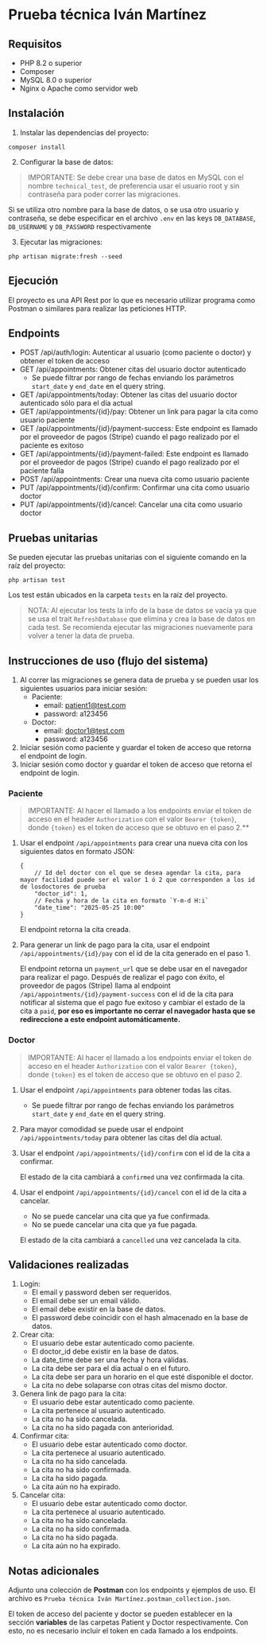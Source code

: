 # Prueba técnica Iván Martínez

## Requisitos

- PHP 8.2 o superior
- Composer
- MySQL 8.0 o superior
- Nginx o Apache como servidor web

## Instalación

1. Instalar las dependencias del proyecto:
```
composer install
```

2. Configurar la base de datos:

> IMPORTANTE: Se debe crear una base de datos en MySQL con el nombre `technical_test`, de preferencia usar el usuario root y sin contraseña para poder correr las migraciones.

Si se utiliza otro nombre para la base de datos, o se usa otro usuario y contraseña, se debe especificar en el archivo `.env` en las keys `DB_DATABASE`, `DB_USERNAME` y `DB_PASSWORD` respectivamente

3. Ejecutar las migraciones:
```
php artisan migrate:fresh --seed
```

## Ejecución

El proyecto es una API Rest por lo que es necesario utilizar programa como Postman o similares para realizar las peticiones HTTP.

## Endpoints

- POST /api/auth/login: Autenticar al usuario (como paciente o doctor) y obtener el token de acceso
- GET /api/appointments: Obtener citas del usuario doctor autenticado
    - Se puede filtrar por rango de fechas enviando los parámetros `start_date` y `end_date` en el query string.
- GET /api/appointments/today: Obtener las citas del usuario doctor autenticado sólo para el día actual
- GET /api/appointments/{id}/pay: Obtener un link para pagar la cita como usuario paciente
- GET /api/appointments/{id}/payment-success: Este endpoint es llamado por el proveedor de pagos (Stripe) cuando el pago realizado por el paciente es exitoso
- GET /api/appointments/{id}/payment-failed: Este endpoint es llamado por el proveedor de pagos (Stripe) cuando el pago realizado por el paciente falla
- POST /api/appointments: Crear una nueva cita como usuario paciente
- PUT /api/appointments/{id}/confirm: Confirmar una cita como usuario doctor
- PUT /api/appointments/{id}/cancel: Cancelar una cita como usuario doctor

## Pruebas unitarias

Se pueden ejecutar las pruebas unitarias con el siguiente comando en la raíz del proyecto:

```
php artisan test
```

Los test están ubicados en la carpeta `tests` en la raíz del proyecto.

> NOTA: Al ejecutar los tests la info de la base de datos se vacía ya que se usa el trait `RefreshDatabase` que elimina y crea la base de datos en cada test. Se recomienda ejecutar las migraciones nuevamente para volver a tener la data de prueba.


## Instrucciones de uso (flujo del sistema)

1. Al correr las migraciones se genera data de prueba y se pueden usar los siguientes usuarios para iniciar sesión:
    - Paciente:
        - email: patient1@test.com
        - password: a123456
    - Doctor:
        - email: doctor1@test.com
        - password: a123456
2. Iniciar sesión como paciente y guardar el token de acceso que retorna el endpoint de login.
3. Iniciar sesión como doctor y guardar el token de acceso que retorna el endpoint de login.

### Paciente

> IMPORTANTE: Al hacer el llamado a los endpoints enviar el token de acceso en el header `Authorization` con el valor `Bearer {token}`, donde `{token}` es el token de acceso que se obtuvo en el paso 2.**

1. Usar el endpoint `/api/appointments` para crear una nueva cita con los siguientes datos en formato JSON:
    ```jsonc
    {
        // Id del doctor con el que se desea agendar la cita, para mayor facilidad puede ser el valor 1 ó 2 que corresponden a los id de losdoctores de prueba
        "doctor_id": 1,
        // Fecha y hora de la cita en formato `Y-m-d H:i`
        "date_time": "2025-05-25 10:00"
    }
    ```
    El endpoint retorna la cita creada.

2. Para generar un link de pago para la cita, usar el endpoint `/api/appointments/{id}/pay` con el id de la cita generado en el paso 1.

    El endpoint retorna un `payment_url` que se debe usar en el navegador para realizar el pago. Después de realizar el pago con éxito, el proveedor de pagos (Stripe) llama al endpoint `/api/appointments/{id}/payment-success` con el id de la cita para notificar al sistema que el pago fue exitoso y cambiar el estado de la cita a `paid`, **por eso es importante no cerrar el navegador hasta que se redireccione a este endpoint automáticamente.**

### Doctor

> IMPORTANTE: Al hacer el llamado a los endpoints enviar el token de acceso en el header `Authorization` con el valor `Bearer {token}`, donde `{token}` es el token de acceso que se obtuvo en el paso 2.

1. Usar el endpoint `/api/appointments` para obtener todas las citas.
    - Se puede filtrar por rango de fechas enviando los parámetros `start_date` y `end_date` en el query string.

2. Para mayor comodidad se puede usar el endpoint `/api/appointments/today` para obtener las citas del día actual.

3. Usar el endpoint `/api/appointments/{id}/confirm` con el id de la cita a confirmar.

    El estado de la cita cambiará a `confirmed` una vez confirmada la cita.

4. Usar el endpoint `/api/appointments/{id}/cancel` con el id de la cita a cancelar.
    - No se puede cancelar una cita que ya fue confirmada.
    - No se puede cancelar una cita que ya fue pagada.
    
    El estado de la cita cambiará a `cancelled` una vez cancelada la cita.
    
## Validaciones realizadas

1. Login:
    - El email y password deben ser requeridos.
    - El email debe ser un email válido.
    - El email debe existir en la base de datos.
    - El password debe coincidir con el hash almacenado en la base de datos.
2. Crear cita:
    - El usuario debe estar autenticado como paciente.
    - El doctor_id debe existir en la base de datos.
    - La date_time debe ser una fecha y hora válidas.
    - La cita debe ser para el día actual o en el futuro.
    - La cita debe ser para un horario en el que esté disponible el doctor.
    - La cita no debe solaparse con otras citas del mismo doctor.
3. Genera link de pago para la cita:
    - El usuario debe estar autenticado como paciente.
    - La cita pertenece al usuario autenticado.
    - La cita no ha sido cancelada.
    - La cita no ha sido pagada con anterioridad.
4. Confirmar cita:
    - El usuario debe estar autenticado como doctor.
    - La cita pertenece al usuario autenticado.
    - La cita no ha sido cancelada.
    - La cita no ha sido confirmada.
    - La cita ha sido pagada.
    - La cita aún no ha expirado.
5. Cancelar cita:
    - El usuario debe estar autenticado como doctor.
    - La cita pertenece al usuario autenticado.
    - La cita no ha sido cancelada.
    - La cita no ha sido confirmada.
    - La cita no ha sido pagada.
    - La cita aún no ha expirado.

## Notas adicionales

Adjunto una colección de **Postman** con los endpoints y ejemplos de uso.
El archivo es `Prueba técnica Iván Martínez.postman_collection.json`.

El token de acceso del paciente y doctor se pueden establecer en la
sección **variables** de las carpetas Patient y Doctor respectivamente. Con esto, no es necesario incluir el token en cada llamado a los endpoints.
